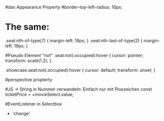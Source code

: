 #das Appearance Property
#border-top-left-radius: 10px;

# The same:

.seat:nth-of-type(7) {
margin-left: 18px;
}
.seat:nth-last-of-type(2) {
margin-left: 18px;
}

#Pseudo Element "not"
.seat:not(.occupied):hover {
cursor: pointer;
transform: scale(1.2);
}

.showcase.seat:not(.occupied):hover {
cursor: default;
transform: unset;
}

#perspective propterty

#JS -> String in Nummer verwandeln: Einfach nur mit Pluszeichen
const ticketPrice = +movieSelect.value;

#EventListener in Selectbox

- 'change'

